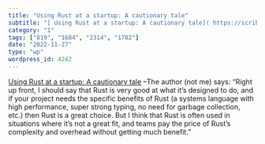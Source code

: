 ```yaml
---
title: "Using Rust at a startup: A cautionary tale"
subtitle: "[ Using Rust at a startup: A cautionary tale]( https://scribe.rip/using-rust-at-a-startup-a-cautiona..."
category: "1"
tags: ["819", "1684", "2314", "1782"]
date: "2022-11-27"
type: "wp"
wordpress_id: 4242
---
```

[ Using Rust at a startup: A cautionary tale]( https://scribe.rip/using-rust-at-a-startup-a-cautionary-tale-42ab823d9454) –The author (not me) says: “Right up front, I should say that Rust is very good at what it’s designed to do, and if your project needs the specific benefits of Rust (a systems language with high performance, super strong typing, no need for garbage collection, etc.) then Rust is a great choice. But I think that Rust is often used in situations where it’s not a great fit, and teams pay the price of Rust’s complexity and overhead without getting much benefit.”